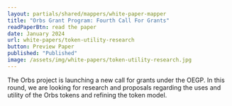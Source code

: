 ```yaml
---
layout: partials/shared/mappers/white-paper-mapper
title: "Orbs Grant Program: Fourth Call For Grants"
readPaperBtn: read the paper
date: January 2024
url: white-papers/token-utility-research
button: Preview Paper
published: "Published"
image: /assets/img/white-papers/token-utility-research.jpg
---
```


The Orbs project is launching a new call for grants under the OEGP. In this round, we are looking for research and proposals regarding the uses and utility of the Orbs tokens and refining the token model.